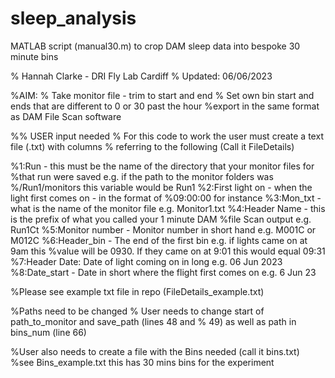 # sleep_analysis
MATLAB script (manual30.m) to crop DAM sleep data into bespoke 30 minute bins 

% Hannah Clarke - DRI Fly Lab Cardiff 
% Updated: 06/06/2023

%AIM: 
% Take monitor file - trim to start and end 
% Set own bin start and ends that are different to 0 or 30 past the hour
%export in the same format as DAM File Scan software 

%% USER input needed
% For this code to work the user must create a text file (.txt) with columns
% referring to the following  (Call it FileDetails)

%1:Run - this must be the name of the directory that your monitor files for
%that run were saved e.g. if the path to the monitor folders was
%/Run1/monitors this variable would be Run1
%2:First light on - when the light first comes on - in the format of
%09:00:00 for instance 
%3:Mon_txt - what is the name of the monitor file e.g. Monitor1.txt
%4:Header Name - this is the prefix of what you called your 1 minute DAM
%file Scan output e.g. Run1Ct
%5:Monitor number - Monitor number in short hand e.g. M001C or M012C
%6:Header_bin - The end of the first bin e.g. if lights came on at 9am this
%value will be 0930. If they came on at 9:01 this would equal 09:31
%7:Header Date: Date of light coming on in long e.g. 06 Jun 2023
%8:Date_start - Date in short where the flight first comes on e.g. 6 Jun 23

%Please see example txt file in repo (FileDetails_example.txt)

%Paths need to be changed 
% User needs to change start of path_to_monitor and save_path (lines 48 and
% 49) as well as path in bins_num (line 66)

%User also needs to create a file with the Bins needed (call it bins.txt)
%see Bins_example.txt this has 30 mins bins for the experiment 
